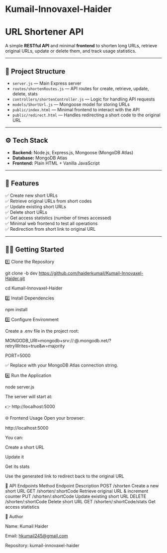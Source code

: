 # Kumail-Innovaxel-Haider
# URL Shortener API

A simple **RESTful API** and minimal **frontend** to shorten long URLs, retrieve original URLs, update or delete them, and track usage statistics.

---

## 📌 **Project Structure**

- `server.js` — Main Express server
- `routes/shortenRoutes.js` — API routes for create, retrieve, update, delete, stats
- `controllers/shortenController.js` — Logic for handling API requests
- `models/ShortUrl.js` — Mongoose model for storing URLs
- `public/index.html` — Minimal frontend to interact with the API
- `public/redirect.html` — Handles redirecting a short code to the original URL

---

## ⚙️ **Tech Stack**

- **Backend:** Node.js, Express.js, Mongoose (MongoDB Atlas)
- **Database:** MongoDB Atlas
- **Frontend:** Plain HTML + Vanilla JavaScript

---

## 🚀 **Features**

✅ Create new short URLs  
✅ Retrieve original URLs from short codes  
✅ Update existing short URLs  
✅ Delete short URLs  
✅ Get access statistics (number of times accessed)  
✅ Minimal web frontend to test all operations  
✅ Redirection from short link to original URL

---

## 🏃‍♂️ **Getting Started**

1️⃣ Clone the Repository

git clone -b dev  https://github.com/haiderkumail/Kumail-Innovaxel-Haider.git

cd Kumail-Innovaxel-Haider

2️⃣ Install Dependencies

npm install

3️⃣ Configure Environment

Create a .env file in the project root:

MONGODB_URI=mongodb+srv://<username>:<password>@<cluster>.mongodb.net/<dbname>?retryWrites=true&w=majority

PORT=5000

✅ Replace with your MongoDB Atlas connection string.

4️⃣ Run the Application

node server.js

The server will start at:

👉 http://localhost:5000

🌐 Frontend Usage
Open your browser:

http://localhost:5000

You can:

Create a short URL

Update it

Get its stats

Use the generated link to redirect back to the original URL

🔗 API Endpoints
Method	Endpoint	Description
POST	/shorten	Create a new short URL
GET	/shorten/:shortCode	Retrieve original URL & increment counter
PUT	/shorten/:shortCode	Update existing short URL
DELETE	/shorten/:shortCode	Delete short URL
GET	/shorten/:shortCode/stats	Get access statistics

🙌 Author

Name: Kumail Haider

Email: hkumail245@gmail.com

Repository: kumail-innovaxel-haider
